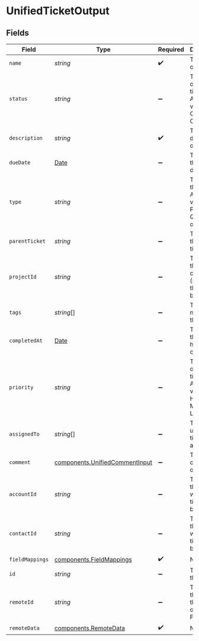 # UnifiedTicketOutput


## Fields

| Field                                                                                         | Type                                                                                          | Required                                                                                      | Description                                                                                   |
| --------------------------------------------------------------------------------------------- | --------------------------------------------------------------------------------------------- | --------------------------------------------------------------------------------------------- | --------------------------------------------------------------------------------------------- |
| `name`                                                                                        | *string*                                                                                      | :heavy_check_mark:                                                                            | The name of the ticket                                                                        |
| `status`                                                                                      | *string*                                                                                      | :heavy_minus_sign:                                                                            | The status of the ticket. Authorized values are OPEN or CLOSED.                               |
| `description`                                                                                 | *string*                                                                                      | :heavy_check_mark:                                                                            | The description of the ticket                                                                 |
| `dueDate`                                                                                     | [Date](https://developer.mozilla.org/en-US/docs/Web/JavaScript/Reference/Global_Objects/Date) | :heavy_minus_sign:                                                                            | The date the ticket is due                                                                    |
| `type`                                                                                        | *string*                                                                                      | :heavy_minus_sign:                                                                            | The type of the ticket. Authorized values are PROBLEM, QUESTION, or TASK                      |
| `parentTicket`                                                                                | *string*                                                                                      | :heavy_minus_sign:                                                                            | The uuid of the parent ticket                                                                 |
| `projectId`                                                                                   | *string*                                                                                      | :heavy_minus_sign:                                                                            | The uuid of the collection (project) the ticket belongs to                                    |
| `tags`                                                                                        | *string*[]                                                                                    | :heavy_minus_sign:                                                                            | The tags names of the ticket                                                                  |
| `completedAt`                                                                                 | [Date](https://developer.mozilla.org/en-US/docs/Web/JavaScript/Reference/Global_Objects/Date) | :heavy_minus_sign:                                                                            | The date the ticket has been completed                                                        |
| `priority`                                                                                    | *string*                                                                                      | :heavy_minus_sign:                                                                            | The priority of the ticket. Authorized values are HIGH, MEDIUM or LOW.                        |
| `assignedTo`                                                                                  | *string*[]                                                                                    | :heavy_minus_sign:                                                                            | The users uuids the ticket is assigned to                                                     |
| `comment`                                                                                     | [components.UnifiedCommentInput](../../models/components/unifiedcommentinput.md)              | :heavy_minus_sign:                                                                            | The comment of the ticket                                                                     |
| `accountId`                                                                                   | *string*                                                                                      | :heavy_minus_sign:                                                                            | The uuid of the account which the ticket belongs to                                           |
| `contactId`                                                                                   | *string*                                                                                      | :heavy_minus_sign:                                                                            | The uuid of the contact which the ticket belongs to                                           |
| `fieldMappings`                                                                               | [components.FieldMappings](../../models/components/fieldmappings.md)                          | :heavy_check_mark:                                                                            | N/A                                                                                           |
| `id`                                                                                          | *string*                                                                                      | :heavy_minus_sign:                                                                            | The uuid of the ticket                                                                        |
| `remoteId`                                                                                    | *string*                                                                                      | :heavy_minus_sign:                                                                            | The id of the ticket in the context of the 3rd Party                                          |
| `remoteData`                                                                                  | [components.RemoteData](../../models/components/remotedata.md)                                | :heavy_check_mark:                                                                            | N/A                                                                                           |